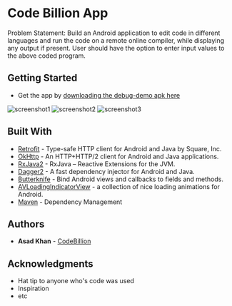 # Code Billion App

Problem Statement:
	Build an Android application to edit code in different languages and run the code
	on a remote online compiler, while displaying any output if present.
	 User should have the option to enter input values to the above coded program.

## Getting Started


* Get the app by [downloading the debug-demo apk here](https://github.com/asadkhan777/CodeBillion/blob/master/app-debug-demo-2017_05_02.apk)


![screenshot1](CodeBillion/docs/images/mobile_xbillion_1.png)
![screenshot2](CodeBillion/docs/images/mobile_xbillion_2.png)
![screenshot3](CodeBillion/docs/images/mobile_xbillion_3.png)


## Built With

* [Retrofit](https://github.com/square/retrofit) - Type-safe HTTP client for Android and Java by Square, Inc.
* [OkHttp](https://github.com/square/okhttp) - An HTTP+HTTP/2 client for Android and Java applications.
* [RxJava2](https://github.com/ReactiveX/RxJava) - RxJava – Reactive Extensions for the JVM.
* [Dagger2](https://github.com/google/dagger) - A fast dependency injector for Android and Java.
* [Butterknife](https://github.com/JakeWharton/butterknife) - Bind Android views and callbacks to fields and methods.
* [AVLoadingIndicatorView](https://github.com/81813780/AVLoadingIndicatorView) - a collection of nice loading animations for Android.
* [Maven](https://maven.apache.org/) - Dependency Management

## Authors

* **Asad Khan** - [CodeBillion](https://github.com/asadkhan777/CodeBillion)


## Acknowledgments

* Hat tip to anyone who's code was used
* Inspiration
* etc
